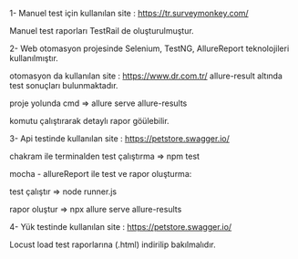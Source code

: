 1- Manuel test için kullanılan site : https://tr.surveymonkey.com/

Manuel test raporları TestRail de oluşturulmuştur.

2- Web otomasyon projesinde Selenium, TestNG, AllureReport teknolojileri kullanılmıştır.

otomasyon da kullanılan site : https://www.dr.com.tr/
allure-result altında test sonuçları bulunmaktadır.

proje yolunda cmd => allure serve allure-results 

komutu çalıştırarak detaylı rapor göülebilir.

3- Api testinde kullanılan site : https://petstore.swagger.io/

chakram ile terminalden test çalıştırma  => npm test

mocha - allureReport ile test ve rapor oluşturma:

test çalıştır => node runner.js

rapor oluştur => npx allure serve allure-results

4- Yük testinde kullanılan site : https://petstore.swagger.io/

Locust load test raporlarına (.html) indirilip bakılmalıdır.
